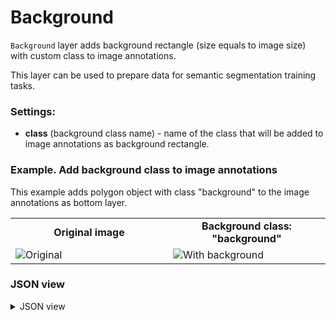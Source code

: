 # Background

`Background` layer adds background rectangle (size equals to image size) with custom class to image annotations. 

This layer can be used to prepare data for semantic segmentation training tasks.

### Settings:

- **class** (background class name) - name of the class that will be added to image annotations as background rectangle.

### Example. Add background class to image annotations

This example adds polygon object with class "background" to the image annotations as bottom layer.

<table>
<tr>
<td style="text-align:center; width:50%"><strong>Original image</strong></td>
<td style="text-align:center; width:50%"><strong>Background class: "background"</strong></td>
</tr>
<tr>
<td> <img src="https://github.com/supervisely-ecosystem/ml-nodes/assets/79905215/413384a4-d4d3-4542-96c5-f809b12ec104" alt="Original" /> </td>
<td> <img src="https://github.com/supervisely-ecosystem/ml-nodes/assets/79905215/553f4ee7-1525-4d94-b21c-f5f605c8fb70" alt="With background" /> </td>
</tr>
</table>

### JSON view

<details>
  <summary>JSON view</summary>
<pre>
{
  "action": "background",
  "src": ["$data_1"],
  "dst": "$background_3",
  "settings": {
    "class": "background"
  }
}
</pre>
</details>
